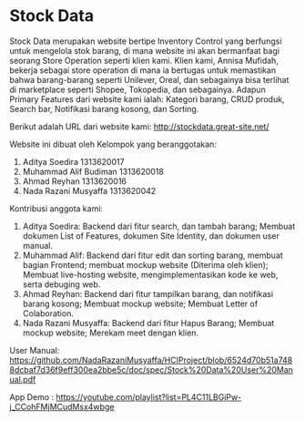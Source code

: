 # Stock Data

 Stock Data merupakan website bertipe Inventory Control yang berfungsi untuk mengelola stok barang, di mana website ini akan bermanfaat bagi seorang Store Operation seperti klien  kami. Klien kami, Annisa Mufidah, bekerja sebagai store operation di mana ia bertugas untuk memastikan bahwa barang-barang seperti Unilever, Oreal, dan sebagainya bisa terlihat di marketplace seperti Shopee, Tokopedia, dan sebagainya. Adapun Primary Features dari website kami ialah: Kategori barang, CRUD produk, Search bar, Notifikasi barang kosong, dan Sorting.

 Berikut adalah URL dari website kami:
 http://stockdata.great-site.net/
 
 Website ini dibuat oleh Kelompok yang beranggotakan:
 
 1. Aditya Soedira 1313620017
 2. Muhammad Alif Budiman 1313620018
 3. Ahmad Reyhan 1313620016
 4. Nada Razani Musyaffa 1313620042
 
 
 Kontribusi anggota kami:  
 1. Aditya Soedira: Backend dari fitur search, dan tambah barang; Membuat dokumen List of Features, dokumen Site Identity, dan dokumen user manual.  
 2. Muhammad Alif: Backend dari fitur edit dan sorting barang, membuat bagian Frontend; membuat mockup website (Diterima oleh klien); Membuat live-hosting website, mengimplementasikan kode ke web, serta debuging web.  
 3. Ahmad Reyhan: Backend dari fitur tampilkan barang, dan notifikasi barang kosong; Membuat mockup website; Membuat Letter of Colaboration.  
 4. Nada Razani Musyaffa: Backend dari fitur Hapus Barang; Membuat mockup website; Merekam meet dengan klien.


User Manual: https://github.com/NadaRazaniMusyaffa/HCIProject/blob/6524d70b51a7488dcbaf7d36f9eff300ea2bbe5c/doc/spec/Stock%20Data%20User%20Manual.pdf

App Demo : https://youtube.com/playlist?list=PL4C11LBGjPw-j_CCohFMjMCudMsx4wbge
